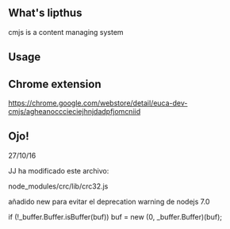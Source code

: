 ## What's lipthus

cmjs is a content managing system

## Usage

## Chrome extension

https://chrome.google.com/webstore/detail/euca-dev-cmjs/agheanocccieciejhnjdadpfjomcniid


## Ojo!

27/10/16

JJ ha modificado este archivo:

node_modules/crc/lib/crc32.js

añadido new para evitar el deprecation warning de nodejs 7.0

  if (!_buffer.Buffer.isBuffer(buf)) buf = new (0, _buffer.Buffer)(buf);
